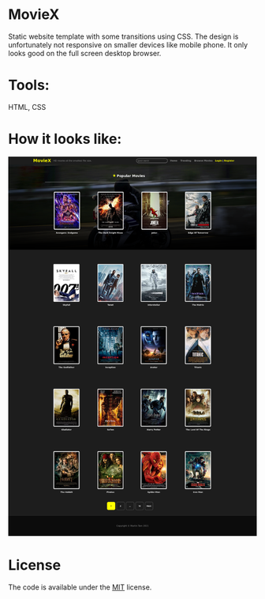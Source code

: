 # MovieX
Static website template with some transitions using CSS. The design is unfortunately not responsive on smaller devices like mobile phone. It only looks good on the full screen desktop browser.

# Tools:
HTML, CSS

# How it looks like:
![screenshot](images/screenshot.png)

# License
The code is available under the [MIT](LICENSE) license.